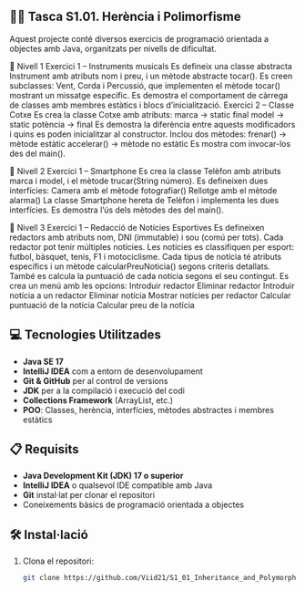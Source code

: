 ## 🧑‍💻 Tasca S1.01. Herència i Polimorfisme
Aquest projecte conté diversos exercicis de programació orientada a objectes amb Java, organitzats per nivells de dificultat.

🔹 Nivell 1
Exercici 1 – Instruments musicals
Es defineix una classe abstracta Instrument amb atributs nom i preu, i un mètode abstracte tocar().
Es creen subclasses: Vent, Corda i Percussió, que implementen el mètode tocar() mostrant un missatge específic.
Es demostra el comportament de càrrega de classes amb membres estàtics i blocs d’inicialització.
Exercici 2 – Classe Cotxe
Es crea la classe Cotxe amb atributs:
marca → static final
model → static
potència → final
Es demostra la diferència entre aquests modificadors i quins es poden inicialitzar al constructor.
Inclou dos mètodes:
frenar() → mètode estàtic
accelerar() → mètode no estàtic
Es mostra com invocar-los des del main().

🔹 Nivell 2
Exercici 1 – Smartphone
Es crea la classe Telèfon amb atributs marca i model, i el mètode trucar(String número).
Es defineixen dues interfícies:
Camera amb el mètode fotografiar()
Rellotge amb el mètode alarma()
La classe Smartphone hereta de Telèfon i implementa les dues interfícies.
Es demostra l’ús dels mètodes des del main().

🔹 Nivell 3
Exercici 1 – Redacció de Notícies Esportives
Es defineixen redactors amb atributs nom, DNI (immutable) i sou (comú per tots).
Cada redactor pot tenir múltiples notícies.
Les notícies es classifiquen per esport: futbol, bàsquet, tenis, F1 i motociclisme.
Cada tipus de notícia té atributs específics i un mètode calcularPreuNoticia() segons criteris detallats.
També es calcula la puntuació de cada notícia segons el seu contingut.
Es crea un menú amb les opcions:
Introduir redactor
Eliminar redactor
Introduir notícia a un redactor
Eliminar notícia
Mostrar notícies per redactor
Calcular puntuació de la notícia
Calcular preu de la notícia

## 💻 Tecnologies Utilitzades

- **Java SE 17**  
- **IntelliJ IDEA** com a entorn de desenvolupament  
- **Git & GitHub** per al control de versions  
- **JDK** per a la compilació i execució del codi  
- **Collections Framework** (ArrayList, etc.)  
- **POO**: Classes, herència, interfícies, mètodes abstractes i membres estàtics



## 📋 Requisits

- **Java Development Kit (JDK) 17 o superior**  
- **IntelliJ IDEA** o qualsevol IDE compatible amb Java  
- **Git** instal·lat per clonar el repositori  
- Coneixements bàsics de programació orientada a objectes



## 🛠️ Instal·lació

1. Clona el repositori:
   ```bash
   git clone https://github.com/Viid21/S1_01_Inheritance_and_Polymorphism.git
